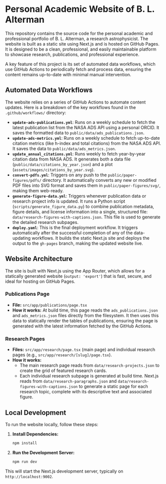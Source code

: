 # Personal Academic Website of B. L. Alterman

This repository contains the source code for the personal academic and professional portfolio of B. L. Alterman, a research astrophysicist. The website is built as a static site using Next.js and is hosted on GitHub Pages. It is designed to be a clean, professional, and easily maintainable platform to showcase research, publications, and professional experience.

A key feature of this project is its set of automated data workflows, which use GitHub Actions to periodically fetch and process data, ensuring the content remains up-to-date with minimal manual intervention.

## Automated Data Workflows

The website relies on a series of GitHub Actions to automate content updates. Here is a breakdown of the key workflows found in the `.github/workflows/` directory:

-   **`update-ads-publications.yml`**: Runs on a weekly schedule to fetch the latest publication list from the NASA ADS API using a personal ORCID. It saves the formatted data to `public/data/ads_publications.json`.
-   **`update-ads-metrics.yml`**: Runs on a weekly schedule to fetch up-to-date citation metrics (like h-index and total citations) from the NASA ADS API. It saves the data to `public/data/ads_metrics.json`.
-   **`update_annual_citations.yml`**: Runs weekly to fetch year-by-year citation data from NASA ADS. It generates both a data file (`public/data/citations_by_year.json`) and a plot (`assets/images/citations_by_year.svg`).
-   **`convert-pdfs.yml`**: Triggers on any push to the `public/paper-figures/pdfs/` directory. It automatically converts any new or modified PDF files into SVG format and saves them in `public/paper-figures/svg/`, making them web-ready.
-   **`generate-figure-data.yml`**: Triggers whenever publication data or research project info is updated. It runs a Python script (`scripts/generate_figure_data.py`) to combine publication metadata, figure details, and license information into a single, structured file: `data/research-figures-with-captions.json`. This file is used to generate the detailed research subpages.
-   **`deploy.yaml`**: This is the final deployment workflow. It triggers automatically after the successful completion of any of the data-updating workflows. It builds the static Next.js site and deploys the output to the `gh-pages` branch, making the updated website live.

## Website Architecture

The site is built with Next.js using the App Router, which allows for a statically generated website (`output: 'export'`) that is fast, secure, and ideal for hosting on GitHub Pages.

### Publications Page

-   **File:** `src/app/publications/page.tsx`
-   **How it works:** At build time, this page reads the `ads_publications.json` and `ads_metrics.json` files directly from the filesystem. It then uses this data to statically render the tables of publications, ensuring the page is generated with the latest information fetched by the GitHub Actions.

### Research Pages

-   **Files:** `src/app/research/page.tsx` (main page) and individual research pages (e.g., `src/app/research/[slug]/page.tsx`).
-   **How it works:**
    -   The main research page reads from `data/research-projects.json` to create the grid of featured research cards.
    -   Each individual research subpage is generated at build time. Next.js reads from `data/research-paragraphs.json` and `data/research-figures-with-captions.json` to generate a static page for each research topic, complete with its descriptive text and associated figure.

## Local Development

To run the website locally, follow these steps:

1.  **Install Dependencies:**
    ```bash
    npm install
    ```

2.  **Run the Development Server:**
    ```bash
    npm run dev
    ```

This will start the Next.js development server, typically on `http://localhost:9002`.
